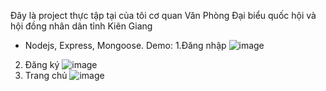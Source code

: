 Đây là project thực tập tại của tôi cơ quan Văn Phòng Đại biểu quốc hội và hội đồng nhân dân tỉnh Kiên Giang
- Nodejs, Express, Mongoose.
Demo:
1.Đăng nhập
![image](https://github.com/HuyVo1231/QuanLy_DonThu_Nodejs/assets/111215747/fa3b1e49-5e98-4fcf-a666-77f26ffb71d3)
2. Đăng ký
![image](https://github.com/HuyVo1231/QuanLy_DonThu_Nodejs/assets/111215747/c3bce605-0c87-4bb5-90db-afbc97b714a8)
3. Trang chủ
![image](https://github.com/HuyVo1231/QuanLy_DonThu_Nodejs/assets/111215747/7039e94c-c1c4-4407-8c7c-19656d9cda4d)
